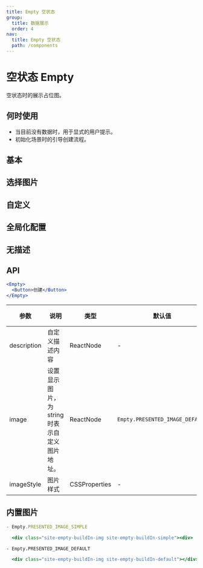 ```yaml
---
title: Empty 空状态
group:
  title: 数据展示
  order: 4
nav:
  title: Empty 空状态
  path: /components
---
```


# 空状态 Empty

空状态时的展示占位图。

## 何时使用

- 当目前没有数据时，用于显式的用户提示。
- 初始化场景时的引导创建流程。

## 基本

<code src="./demos/basic.tsx"></code>

## 选择图片

<code src="./demos/simple.tsx"></code>

## 自定义

<code src="./demos/customize.tsx"></code>

## 全局化配置

<code src="./demos/config-provider.tsx"></code>

## 无描述

<code src="./demos/description.tsx"></code>

## API

```jsx | pure
<Empty>
  <Button>创建</Button>
</Empty>
```

| 参数        | 说明                                           | 类型          | 默认值                          | 版本 |
| ----------- | ---------------------------------------------- | ------------- | ------------------------------- | ---- |
| description | 自定义描述内容                                 | ReactNode     | -                               |      |
| image       | 设置显示图片，为 string 时表示自定义图片地址。 | ReactNode     | `Empty.PRESENTED_IMAGE_DEFAULT` |      |
| imageStyle  | 图片样式                                       | CSSProperties | -                               |      |

## 内置图片

```jsx | pure
- Empty.PRESENTED_IMAGE_SIMPLE

  <div class="site-empty-buildIn-img site-empty-buildIn-simple"><div>

- Empty.PRESENTED_IMAGE_DEFAULT

  <div class="site-empty-buildIn-img site-empty-buildIn-default"></div>
```
